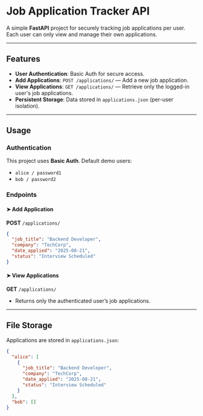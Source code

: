 # Job Application Tracker API

A simple **FastAPI** project for securely tracking job applications per user. Each user can only view and manage their own applications.

---

## Features
- **User Authentication**: Basic Auth for secure access.
- **Add Applications**: `POST /applications/` — Add a new job application.
- **View Applications**: `GET /applications/` — Retrieve only the logged-in user's job applications.
- **Persistent Storage**: Data stored in `applications.json` (per-user isolation).

---

## Usage

### Authentication
This project uses **Basic Auth**. Default demo users:
- `alice / password1`
- `bob / password2`

### Endpoints

#### ➤ Add Application
**POST** `/applications/`
```json
{
  "job_title": "Backend Developer",
  "company": "TechCorp",
  "date_applied": "2025-08-21",
  "status": "Interview Scheduled"
}
```

#### ➤ View Applications
**GET** `/applications/`
- Returns only the authenticated user’s job applications.

---

## File Storage
Applications are stored in `applications.json`:
```json
{
  "alice": [
    {
      "job_title": "Backend Developer",
      "company": "TechCorp",
      "date_applied": "2025-08-21",
      "status": "Interview Scheduled"
    }
  ],
  "bob": []
}
```
